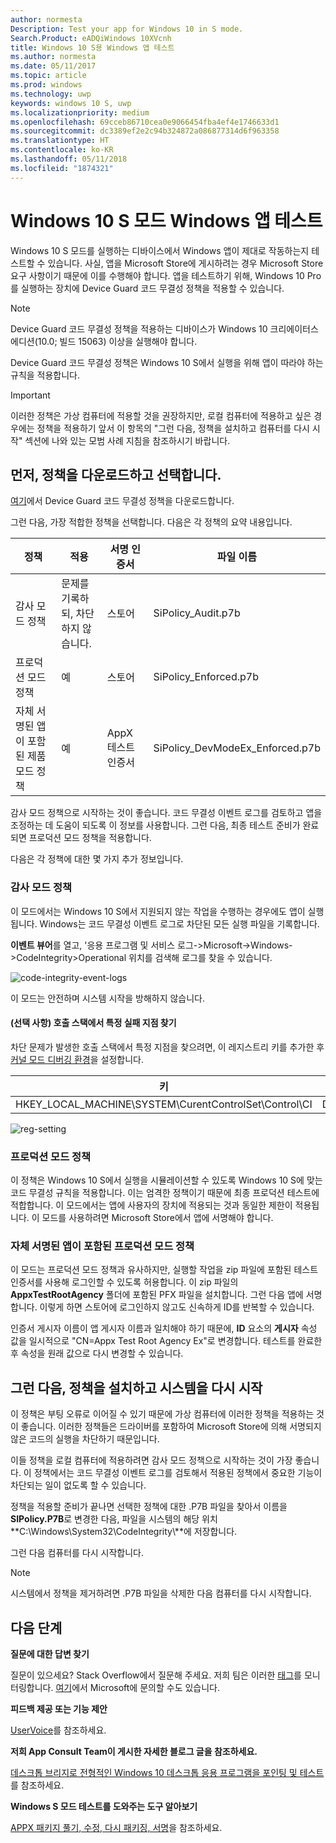 ```yaml
---
author: normesta
Description: Test your app for Windows 10 in S mode.
Search.Product: eADQiWindows 10XVcnh
title: Windows 10 S용 Windows 앱 테스트
ms.author: normesta
ms.date: 05/11/2017
ms.topic: article
ms.prod: windows
ms.technology: uwp
keywords: windows 10 S, uwp
ms.localizationpriority: medium
ms.openlocfilehash: 69cceb86710cea0e9066454fba4ef4e1746633d1
ms.sourcegitcommit: dc3389ef2e2c94b324872a086877314d6f963358
ms.translationtype: HT
ms.contentlocale: ko-KR
ms.lasthandoff: 05/11/2018
ms.locfileid: "1874321"
---
```

# <a name="test-your-windows-app-for-windows-10-in-s-mode"></a>Windows 10 S 모드 Windows 앱 테스트

Windows 10 S 모드를 실행하는 디바이스에서 Windows 앱이 제대로 작동하는지 테스트할 수 있습니다. 사실, 앱을 Microsoft Store에 게시하려는 경우 Microsoft Store 요구 사항이기 때문에 이를 수행해야 합니다. 앱을 테스트하기 위해, Windows 10 Pro를 실행하는 장치에 Device Guard 코드 무결성 정책을 적용할 수 있습니다.

> [!NOTE]
> Device Guard 코드 무결성 정책을 적용하는 디바이스가 Windows 10 크리에이터스 에디션(10.0; 빌드 15063) 이상을 실행해야 합니다.

Device Guard 코드 무결성 정책은 Windows 10 S에서 실행을 위해 앱이 따라야 하는 규칙을 적용합니다.

> [!IMPORTANT]
>이러한 정책은 가상 컴퓨터에 적용할 것을 권장하지만, 로컬 컴퓨터에 적용하고 싶은 경우에는 정책을 적용하기 앞서 이 항목의 "그런 다음, 정책을 설치하고 컴퓨터를 다시 시작" 섹션에 나와 있는 모범 사례 지침을 참조하시기 바랍니다.

<a id="choose-policy" />

## <a name="first-download-the-policies-and-then-choose-one"></a>먼저, 정책을 다운로드하고 선택합니다.

[여기](https://go.microsoft.com/fwlink/?linkid=849018)에서 Device Guard 코드 무결성 정책을 다운로드합니다.

그런 다음, 가장 적합한 정책을 선택합니다. 다음은 각 정책의 요약 내용입니다.

|정책 |적용 |서명 인증서 |파일 이름 |
|--|--|--|--|
|감사 모드 정책 |문제를 기록하되, 차단하지 않습니다. |스토어 |SiPolicy_Audit.p7b |
|프로덕션 모드 정책 |예 |스토어 |SiPolicy_Enforced.p7b |
|자체 서명된 앱이 포함된 제품 모드 정책 |예 |AppX 테스트 인증서  |SiPolicy_DevModeEx_Enforced.p7b |

감사 모드 정책으로 시작하는 것이 좋습니다. 코드 무결성 이벤트 로그를 검토하고 앱을 조정하는 데 도움이 되도록 이 정보를 사용합니다. 그런 다음, 최종 테스트 준비가 완료되면 프로덕션 모드 정책을 적용합니다.

다음은 각 정책에 대한 몇 가지 추가 정보입니다.

### <a name="audit-mode-policy"></a>감사 모드 정책
이 모드에서는 Windows 10 S에서 지원되지 않는 작업을 수행하는 경우에도 앱이 실행됩니다. Windows는 코드 무결성 이벤트 로그로 차단된 모든 실행 파일을 기록합니다.

**이벤트 뷰어**를 열고, '응용 프로그램 및 서비스 로그->Microsoft->Windows->CodeIntegrity>Operational 위치를 검색해 로그를 찾을 수 있습니다.

![code-integrity-event-logs](images/desktop-to-uwp/code-integrity-logs.png)

이 모드는 안전하며 시스템 시작을 방해하지 않습니다.

#### <a name="optional-find-specific-failure-points-in-the-call-stack"></a>(선택 사항) 호출 스택에서 특정 실패 지점 찾기
차단 문제가 발생한 호출 스택에서 특정 지점을 찾으려면, 이 레지스트리 키를 추가한 후 [커널 모드 디버깅 환경](https://docs.microsoft.com/windows-hardware/drivers/debugger/getting-started-with-windbg--kernel-mode-#span-idsetupakernel-modedebuggingspanspan-idsetupakernel-modedebuggingspanspan-idsetupakernel-modedebuggingspanset-up-a-kernel-mode-debugging)을 설정합니다.

|키|이름|유형|값|
|--|---|--|--|
|HKEY_LOCAL_MACHINE\SYSTEM\CurentControlSet\Control\CI| DebugFlags |REG_DWORD | 1 |


![reg-setting](images/desktop-to-uwp/ci-debug-setting.png)

### <a name="production-mode-policy"></a>프로덕션 모드 정책
이 정책은 Windows 10 S에서 실행을 시뮬레이션할 수 있도록 Windows 10 S에 맞는 코드 무결성 규칙을 적용합니다. 이는 엄격한 정책이기 때문에 최종 프로덕션 테스트에 적합합니다. 이 모드에서는 앱에 사용자의 장치에 적용되는 것과 동일한 제한이 적용됩니다. 이 모드를 사용하려면 Microsoft Store에서 앱에 서명해야 합니다.

### <a name="production-mode-policy-with-self-signed-apps"></a>자체 서명된 앱이 포함된 프로덕션 모드 정책
이 모드는 프로덕션 모드 정책과 유사하지만, 실행할 작업을 zip 파일에 포함된 테스트 인증서를 사용해 로그인할 수 있도록 허용합니다. 이 zip 파일의 **AppxTestRootAgency** 폴더에 포함된 PFX 파일을 설치합니다. 그런 다음 앱에 서명합니다. 이렇게 하면 스토어에 로그인하지 않고도 신속하게 ID를 반복할 수 있습니다.

인증서 게시자 이름이 앱 게시자 이름과 일치해야 하기 때문에, **ID** 요소의 **게시자** 속성 값을 일시적으로 "CN=Appx Test Root Agency Ex"로 변경합니다. 테스트를 완료한 후 속성을 원래 값으로 다시 변경할 수 있습니다.

## <a name="next-install-the-policy-and-restart-your-system"></a>그런 다음, 정책을 설치하고 시스템을 다시 시작

이 정책은 부팅 오류로 이어질 수 있기 때문에 가상 컴퓨터에 이러한 정책을 적용하는 것이 좋습니다. 이러한 정책들은 드라이버를 포함하여 Microsoft Store에 의해 서명되지 않은 코드의 실행을 차단하기 때문입니다.

이들 정책을 로컬 컴퓨터에 적용하려면 감사 모드 정책으로 시작하는 것이 가장 좋습니다. 이 정책에서는 코드 무결성 이벤트 로그를 검토해서 적용된 정책에서 중요한 기능이 차단되는 일이 없도록 할 수 있습니다.

정책을 적용할 준비가 끝나면 선택한 정책에 대한 .P7B 파일을 찾아서 이름을 **SIPolicy.P7B**로 변경한 다음, 파일을 시스템의 해당 위치 **C:\Windows\System32\CodeIntegrity\\**에 저장합니다.

그런 다음 컴퓨터를 다시 시작합니다.

>[!NOTE]
>시스템에서 정책을 제거하려면 .P7B 파일을 삭제한 다음 컴퓨터를 다시 시작합니다.

## <a name="next-steps"></a>다음 단계

**질문에 대한 답변 찾기**

질문이 있으세요? Stack Overflow에서 질문해 주세요. 저희 팀은 이러한 [태그](http://stackoverflow.com/questions/tagged/project-centennial+or+desktop-bridge)를 모니터링합니다. [여기](https://social.msdn.microsoft.com/Forums/en-US/home?filter=alltypes&sort=relevancedesc&searchTerm=%5BDesktop%20Converter%5D)에서 Microsoft에 문의할 수도 있습니다.

**피드백 제공 또는 기능 제안**

[UserVoice](https://wpdev.uservoice.com/forums/110705-universal-windows-platform/category/161895-desktop-bridge-centennial)를 참조하세요.

**저희 App Consult Team이 게시한 자세한 블로그 글을 참조하세요.**

[데스크톱 브리지로 전형적인 Windows 10 데스크톱 응용 프로그램을 포인팅 및 테스트](https://blogs.msdn.microsoft.com/appconsult/2017/06/15/porting-and-testing-your-classic-desktop-applications-on-windows-10-s-with-the-desktop-bridge/)를 참조하세요.

**Windows S 모드 테스트를 도와주는 도구 알아보기**

[APPX 패키지 풀기, 수정, 다시 패키징, 서명](https://blogs.msdn.microsoft.com/appconsult/2017/08/07/unpack-modify-repack-sign-appx/)을 참조하세요.

